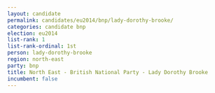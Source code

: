 ```yaml
---
layout: candidate
permalink: candidates/eu2014/bnp/lady-dorothy-brooke/
categories: candidate bnp
election: eu2014
list-rank: 1
list-rank-ordinal: 1st
person: lady-dorothy-brooke
region: north-east
party: bnp
title: North East - British National Party - Lady Dorothy Brooke
incumbent: false
---
```

